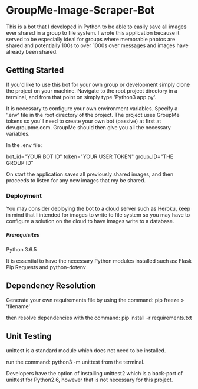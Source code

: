 # GroupMe-Image-Scraper-Bot

This is a bot that I developed in Python to be able to easily save all images ever shared in a group to file system. I wrote this application because it served to be especially ideal for groups where memorable photos are shared and potentially 100s to over 1000s over messages and images have already been shared.

## Getting Started

If you'd like to use this bot for your own group or development simply clone the project on your machine. Navigate to the root project directory in a terminal, and from that point on simply type 'Python3 app.py'.

It is necessary to configure your own environment variables. Specify a '.env' file in the root directory of the project. The project uses GroupMe tokens so you'll need to create your own bot (passive) at first at dev.groupme.com. GroupMe should then give you all the necessary variables.

In the .env file:

bot_id="YOUR BOT ID"
token="YOUR USER TOKEN"
group_ID="THE GROUP ID"

On start the application saves all previously shared images, and then proceeds to listen for any new images that my be shared.

### Deployment

You may consider deploying the bot to a cloud server such as Heroku, keep in mind that I intended for images to write to file system so you may have to configure a solution on the cloud to have images write to a database.

##### Prerequisites

Python 3.6.5

It is essential to have the necessary Python modules installed such as:
Flask
Pip
Requests
and python-dotenv

## Dependency Resolution
Generate your own requirements file by using the command:
pip freeze > 'filename'

then resolve dependencies with the command:
pip install -r requirements.txt

## Unit Testing
unittest is a standard module which does not need to be installed.

run the command: python3 -m unittest from the terminal.

Developers have the option of installing unittest2 which is a back-port of unittest for Python2.6,
however that is not necessary for this project.
